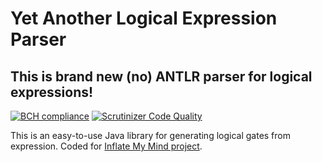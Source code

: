 # Yet Another Logical Expression Parser
## This is **brand new** (no) ANTLR parser for logical expressions!
[![BCH compliance](https://bettercodehub.com/edge/badge/Dimakl/YALEP?branch=master)](https://bettercodehub.com/) [![Scrutinizer Code Quality](https://scrutinizer-ci.com/g/Dimakl/YALEP/badges/quality-score.png?b=master)](https://scrutinizer-ci.com/g/Dimakl/YALEP/?branch=master)


  This is an easy-to-use Java library for generating logical gates from expression.
  Coded for [Inflate My Mind project](https://github.com/Dimakl/Inflate-My-Mind).
